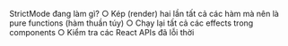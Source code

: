 StrictMode đang làm gì?
○ Kép (render) hai lần tất cả các hàm mà nên là pure functions (hàm thuần túy)
○ Chạy lại tất cả các effects trong components
○ Kiểm tra các React APIs đã lỗi thời